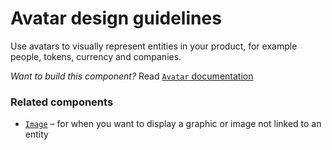 # Avatar design guidelines
Use avatars to visually represent entities in your product, for example people, tokens, currency and companies.

_Want to build this component?_ Read [`Avatar` documentation](https://github.com/ConsenSys/rimble-ui/story/Avatar--documentation)

<!-- STORY -->
### Related components
- [`Image`](https://github.com/ConsenSys/rimble-ui/story/Image--documentation) – for when you want to display a graphic or image not linked to an entity
